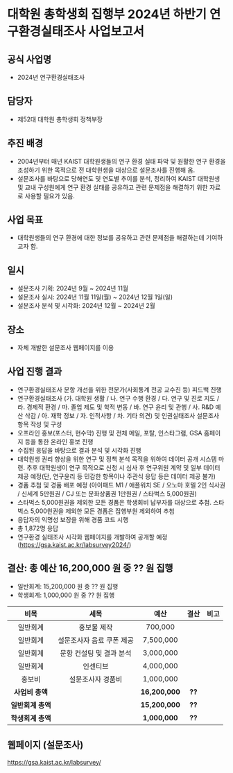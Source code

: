 대학원 총학생회 집행부 2024년 하반기 연구환경실태조사 사업보고서
===

## 공식 사업명
- 2024년 연구환경실태조사

## 담당자
- 제52대 대학원 총학생회 정책부장

## 추진 배경
- 2004년부터 매년 KAIST 대학원생들의 연구 환경 실태 파악 및 원활한 연구 환경을 조성하기 위한 목적으로 전 대학원생을 대상으로 설문조사를 진행해 옴. 
- 설문조사를 바탕으로 당해연도 및 연도별 추이를 분석, 정리하여 KAIST 대학원생 및 교내 구성원에게 연구 환경 실태를 공유하고 관련 문제점을 해결하기 위한 자료로 사용할 필요가 있음. 

## 사업 목표
- 대학원생들의 연구 환경에 대한 정보를 공유하고 관련 문제점을 해결하는데 기여하고자 함. 

## 일시
- 설문조사 기획: 2024년 9월 ~ 2024년 11월
- 설문조사 실시: 2024년 11월 11일(월) ~ 2024년 12월 1일(일)
- 설분조사 분석 및 시각화: 2024년 12월 ~ 2024년 2월

## 장소
- 자체 개발한 설문조사 웹페이지를 이용 

## 사업 진행 결과
- 연구환경실태조사 문항 개선을 위한 전문가(사회통계 전공 교수진 등) 피드백 진행 
- 연구환경실태조사 (가. 대학원 생활 / 나. 연구 수행 환경 / 다. 연구 및 진로 지도 / 라. 경제적 환경 / 마. 졸업 제도 및 학적 변동 / 바. 연구 윤리 및 관행 / 사. R&D 예산 삭감 / 아. 재학 정보 / 자. 인적사항 / 차. 기타 의견) 및 인권실태조사 설문조사 항목 작성 및 구성 
- 오프라인 홍보(포스터, 현수막) 진행 및 전체 메일, 포탈, 인스타그램, GSA 홈페이지 등을 통한 온라인 홍보 진행 
- 수집된 응답을 바탕으로 결과 분석 및 시각화 진행 
- 대학원생 권리 향상을 위한 연구 및 정책 분석 목적을 위하여 데이터 공개 시스템 마련. 추후 대학원생이 연구 목적으로 신청 시 심사 후 연구위원 계약 및 일부 데이터 제공 예정(단, 연구윤리 등 민감한 항목이나 주관식 응답 등은 데이터 제공 불가) 
- 경품 추첨 및 경품 배포 예정 (아이패드 M1 / 애플워치 SE / 오노마 호텔 2인 식사권 / 신세계 5만원권 / CJ 또는 문화상품권 1만원권 / 스타벅스 5,000원권) 
- 스타벅스 5,000원권을 제외한 모든 경품은 학생회비 납부자를 대상으로 추첨. 스타벅스 5,000원권을 제외한 모든 경품은 집행부원 제외하여 추첨 
- 응답자의 익명성 보장을 위해 경품 코드 시행 
- 총 1,872명 응답 
- 연구환경 실태조사 시각화 웹페이지를 개발하여 공개할 예정 (https://gsa.kaist.ac.kr/labsurvey2024/)

## 결산: 총 예산 16,200,000 원 중 ?? 원 집행
- 일반회계: 15,200,000 원 중 ?? 원 집행 
- 학생회계: 1,000,000 원 중 ?? 원 집행 

|  **비목** |   **세목**   | **예산** | **결산** | **비고** |
| :--------: | :------------------------------------------------------: | :------------: | :-------------: | :-------------: |
|  일반회계  |                       홍보물 제작                        |    700,000     |  ||
|  일반회계  |                설문조사자 음료 쿠폰 제공                 |   7,500,000    |  ||
|  일반회계  |                 문항 컨설팅 및 결과 분석                  |   3,000,000     |  ||
|  일반회계  |                      인센티브                         |   4,000,000   |   ||
|   홍보비   |                    설문조사자 경품비                     |   1,000,000    |  ||
| **사업비 총액** |    | **16,200,000** | **??** |  ||
| **일반회계 총액** |    | **15,200,000** | **??** |  ||
| **학생회계 총액** |    | **1,000,000** | **??** |  ||

## 웹페이지 (설문조사)
https://gsa.kaist.ac.kr/labsurvey/
